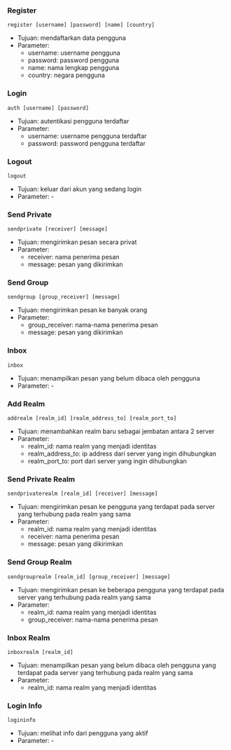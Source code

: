 ### Register

`register [username] [password] [name] [country]`

- Tujuan: mendaftarkan data pengguna
- Parameter:
  - username: username pengguna
  - password: password pengguna
  - name: nama lengkap pengguna
  - country: negara pengguna

### Login

`auth [username] [password]`

- Tujuan: autentikasi pengguna terdaftar
- Parameter:
  - username: username pengguna terdaftar
  - password: password pengguna terdaftar

### Logout

`logout`

- Tujuan: keluar dari akun yang sedang login
- Parameter: -

### Send Private

`sendprivate [receiver] [message] `

- Tujuan: mengirimkan pesan secara privat
- Parameter:
  - receiver: nama penerima pesan
  - message: pesan yang dikirimkan

### Send Group

`sendgroup [group_receiver] [message]`

- Tujuan: mengirimkan pesan ke banyak orang
- Parameter:
  - group_receiver: nama-nama penerima pesan
  - message: pesan yang dikirimkan

### Inbox

`inbox`

- Tujuan: menampilkan pesan yang belum dibaca oleh pengguna
- Parameter: -

### Add Realm

`addrealm [realm_id] [realm_address_to] [realm_port_to]`

- Tujuan: menambahkan realm baru sebagai jembatan antara 2 server
- Parameter:
  - realm_id: nama realm yang menjadi identitas
  - realm_address_to: ip address dari server yang ingin dihubungkan
  - realm_port_to: port dari server yang ingin dihubungkan

### Send Private Realm

`sendprivaterealm [realm_id] [receiver] [message]`

- Tujuan: mengirimkan pesan ke pengguna yang terdapat pada server yang terhubung pada realm yang sama
- Parameter:
  - realm_id: nama realm yang menjadi identitas
  - receiver: nama penerima pesan
  - message: pesan yang dikirimkan

### Send Group Realm

`sendgrouprealm [realm_id] [group_receiver] [message]`

- Tujuan: mengirimkan pesan ke beberapa pengguna yang terdapat pada server yang terhubung pada realm yang sama
- Parameter:
  - realm_id: nama realm yang menjadi identitas
  - group_receiver: nama-nama penerima pesan

### Inbox Realm

`inboxrealm [realm_id]`

- Tujuan: menampilkan pesan yang belum dibaca oleh pengguna yang terdapat pada server yang terhubung pada realm yang sama
- Parameter:
  - realm_id: nama realm yang menjadi identitas

### Login Info

`logininfo`

- Tujuan: melihat info dari pengguna yang aktif
- Parameter: -
